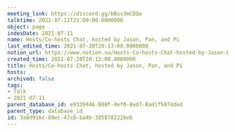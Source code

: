 ```yaml
---
meeting_link: https://discord.gg/bBuv3mCQQe
talktime: 2021-07-11T22:00:00.0000000
object: page
indexDate: 2021-07-11
name: Hosts/Co-hosts Chat, hosted by Jason, Pan, and Pi
last_edited_time: 2021-07-20T20:13:00.0000000
notion_url: https://www.notion.so/Hosts-Co-hosts-Chat-hosted-by-Jason-Pan-and-Pi-3a8d916c89ec47c8ba4b305878222beb
created_time: 2021-07-20T20:13:00.0000000
title: Hosts/Co-hosts Chat, hosted by Jason, Pan, and Pi
hosts: 
archived: false
tags:
- Talk
- 2021-07-11
parent_database_id: e9339446-880f-4ef0-8ad7-8ad1f507dded
parent_type: database_id
id: 3a8d916c-89ec-47c8-ba4b-305878222beb
---
```





